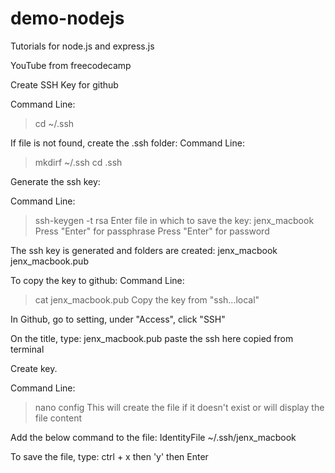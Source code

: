 # demo-nodejs
Tutorials for node.js and express.js

YouTube from freecodecamp


Create SSH Key for github

Command Line:
> cd ~/.ssh
>
If file is not found, create the .ssh folder:
Command Line:
>mkdirf ~/.ssh
>cd .ssh

Generate the ssh key:

Command Line:
>ssh-keygen -t rsa
Enter file in which to save the key:
>jenx_macbook
>Press "Enter" for passphrase
>Press "Enter" for password

The ssh key is generated and folders are created:
jenx_macbook
jenx_macbook.pub

To copy the key to github:
Command Line:
>cat jenx_macbook.pub
Copy the key from "ssh...local"

In Github, go to setting, under "Access", click "SSH"

On the title, type:
jenx_macbook.pub
paste the ssh here copied from terminal

Create key.

Command Line:
>nano config
This will create the file if it doesn't exist or will display the file content

Add the below command to the file:
IdentityFile ~/.ssh/jenx_macbook

To save the file, type:
ctrl + x
then 'y'
then Enter
